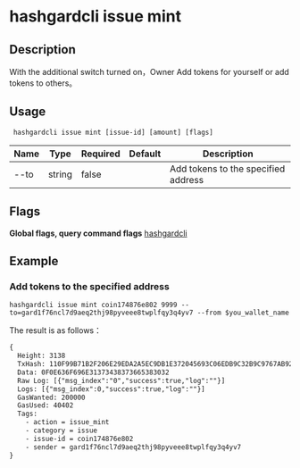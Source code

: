 # hashgardcli issue mint

## Description
With the additional switch turned on，Owner Add tokens for yourself or add tokens to others。

## Usage
```shell
 hashgardcli issue mint [issue-id] [amount] [flags]
```
| Name   | Type    | Required   | Default   | Description      |
| --------  | ------------------- | ----- | ------ | -------- |
| --to                  | string | false|| Add tokens to the specified address |

## Flags

**Global flags, query command flags** [hashgardcli](../README.md)

## Example

### Add tokens to the specified address
```shell
hashgardcli issue mint coin174876e802 9999 --to=gard1f76ncl7d9aeq2thj98pyveee8twplfqy3q4yv7 --from $you_wallet_name
```
The result is as follows：
```txt
{
  Height: 3138
  TxHash: 110F99B71B2F206E29EDA2A5EC9DB1E372045693C06EDB9C32B9C9767AB92F93
  Data: 0F0E636F696E31373438373665383032
  Raw Log: [{"msg_index":"0","success":true,"log":""}]
  Logs: [{"msg_index":0,"success":true,"log":""}]
  GasWanted: 200000
  GasUsed: 40402
  Tags:
    - action = issue_mint
    - category = issue
    - issue-id = coin174876e802
    - sender = gard1f76ncl7d9aeq2thj98pyveee8twplfqy3q4yv7
}
```
